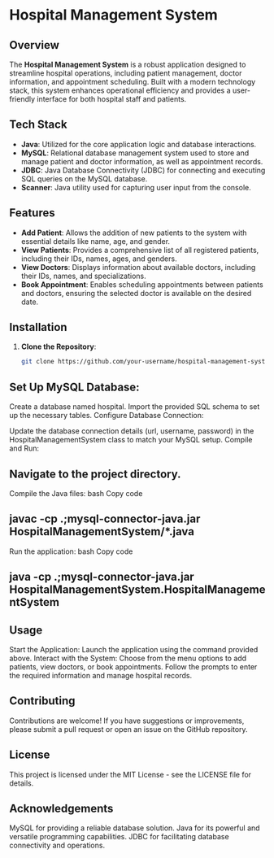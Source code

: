# Hospital Management System

## Overview

The **Hospital Management System** is a robust application designed to streamline hospital operations, including patient management, doctor information, and appointment scheduling. Built with a modern technology stack, this system enhances operational efficiency and provides a user-friendly interface for both hospital staff and patients.

## Tech Stack

- **Java**: Utilized for the core application logic and database interactions.
- **MySQL**: Relational database management system used to store and manage patient and doctor information, as well as appointment records.
- **JDBC**: Java Database Connectivity (JDBC) for connecting and executing SQL queries on the MySQL database.
- **Scanner**: Java utility used for capturing user input from the console.

## Features

- **Add Patient**: Allows the addition of new patients to the system with essential details like name, age, and gender.
- **View Patients**: Provides a comprehensive list of all registered patients, including their IDs, names, ages, and genders.
- **View Doctors**: Displays information about available doctors, including their IDs, names, and specializations.
- **Book Appointment**: Enables scheduling appointments between patients and doctors, ensuring the selected doctor is available on the desired date.

## Installation

1. **Clone the Repository**:
   ```bash
   git clone https://github.com/your-username/hospital-management-system.git

## Set Up MySQL Database:

Create a database named hospital.
Import the provided SQL schema to set up the necessary tables.
Configure Database Connection:

Update the database connection details (url, username, password) in the HospitalManagementSystem class to match your MySQL setup.
Compile and Run:

## Navigate to the project directory.
Compile the Java files:
bash
Copy code
## javac -cp .;mysql-connector-java.jar HospitalManagementSystem/*.java
Run the application:
bash
Copy code
## java -cp .;mysql-connector-java.jar HospitalManagementSystem.HospitalManagementSystem

## Usage
Start the Application: Launch the application using the command provided above.
Interact with the System:
Choose from the menu options to add patients, view doctors, or book appointments.
Follow the prompts to enter the required information and manage hospital records.
## Contributing
Contributions are welcome! If you have suggestions or improvements, please submit a pull request or open an issue on the GitHub repository.

## License
This project is licensed under the MIT License - see the LICENSE file for details.

## Acknowledgements
MySQL for providing a reliable database solution.
Java for its powerful and versatile programming capabilities.
JDBC for facilitating database connectivity and operations.
